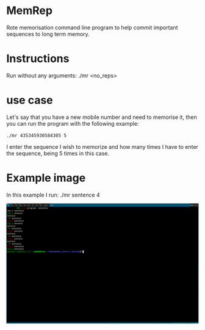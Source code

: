 # MemRep
Rote memorisation command line program to help commit important sequences to long term memory. 

# Instructions
Run without any arguments:
  ./mr <sequence> <no_reps>

# use case
Let's say that you have a new mobile number and need to memorise it, then you can run the program with the following example:

    ./mr 435345930584305 5

I enter the sequence I wish to memorize and how many times I have to enter the sequence, being 5 times in this case.

# Example image
In this example I run:
    ./mr sentence 4

![alt_text](demo.png)
